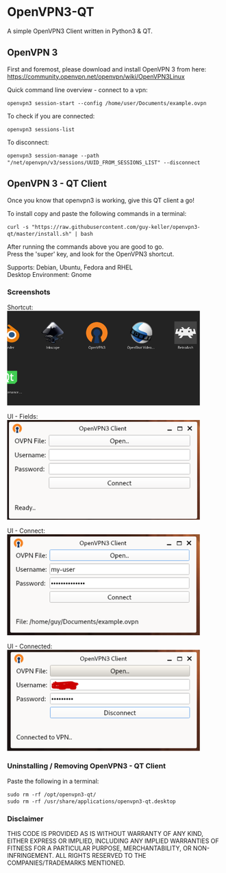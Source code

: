 OpenVPN3-QT 
============
A simple OpenVPN3 Client written in Python3 & QT.

## OpenVPN 3
First and foremost, please download and install OpenVPN 3 from here:  
https://community.openvpn.net/openvpn/wiki/OpenVPN3Linux

Quick command line overview - connect to a vpn:
```shell
openvpn3 session-start --config /home/user/Documents/example.ovpn
```

To check if you are connected:
```shell
openvpn3 sessions-list
```

To disconnect:
```shell
openvpn3 session-manage --path "/net/openvpn/v3/sessions/UUID_FROM_SESSIONS_LIST" --disconnect
```

## OpenVPN 3 - QT Client

Once you know that openvpn3 is working, give this QT client a go!  

To install copy and paste the following commands in a terminal:
```shell
curl -s "https://raw.githubusercontent.com/guy-keller/openvpn3-qt/master/install.sh" | bash
```

After running the commands above you are good to go.  
Press the 'super' key, and look for the OpenVPN3 shortcut.

Supports: Debian, Ubuntu, Fedora and RHEL    
Desktop Environment: Gnome

### Screenshots

Shortcut:    
<img src="other/assets/shortcut.png" width="450" heigth="200">

UI - Fields:  
<img src="other/assets/ui-1.png" width="450" heigth="200">

UI - Connect:  
<img src="other/assets/ui-2.png" width="450" heigth="200">

UI - Connected:  
<img src="other/assets/ui-3.png" width="450" heigth="200">

### Uninstalling / Removing OpenVPN3 - QT Client

Paste the following in a terminal:
```shell
sudo rm -rf /opt/openvpn3-qt/
sudo rm -rf /usr/share/applications/openvpn3-qt.desktop
```

### Disclaimer

THIS CODE IS PROVIDED AS IS WITHOUT WARRANTY OF ANY KIND, EITHER EXPRESS OR IMPLIED, INCLUDING ANY IMPLIED WARRANTIES OF FITNESS FOR A PARTICULAR PURPOSE, MERCHANTABILITY, OR NON-INFRINGEMENT.
ALL RIGHTS RESERVED TO THE COMPANIES/TRADEMARKS MENTIONED.

